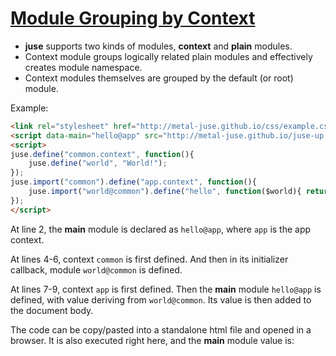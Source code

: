 # [Module Grouping by Context](..)

* **juse** supports two kinds of modules, **context** and **plain** modules.
* Context module groups logically related plain modules and effectively creates module namespace.
* Context modules themselves are grouped by the default (or root) module.

Example:

```html
<link rel="stylesheet" href="http://metal-juse.github.io/css/example.css"/>
<script data-main="hello@app" src="http://metal-juse.github.io/juse-up.min.js"></script>
<script>
juse.define("common.context", function(){
	juse.define("world", "World!");
});
juse.import("common").define("app.context", function(){
	juse.import("world@common").define("hello", function($world){ return "Hello " + $world; });
});
</script>
```

At line 2, the **main** module is declared as `hello@app`, where `app` is the app context.

At lines 4-6, context `common` is first defined. And then in its initializer callback, module `world@common` is defined.

At lines 7-9, context `app` is first defined. Then the **main** module `hello@app` is defined, with value deriving from `world@common`. Its value is then added to the document body.

The code can be copy/pasted into a standalone html file and opened in a browser.
It is also executed right here, and the **main** module value is:

<section>
<link rel="stylesheet" href="http://metal-juse.github.io/css/example.css"/>
<script data-main="hello@app" src="http://metal-juse.github.io/juse-up.min.js"></script>
<script>
juse.define("common.context", function(){
	juse.define("world", "World!");
});
juse.import("common").define("app.context", function(){
	juse.import("world@common").define("hello", function($world){ return "Hello " + $world; });
});
</script>
</section>
